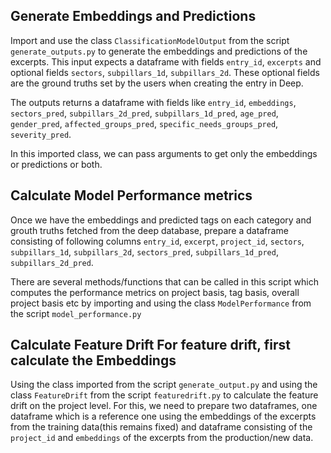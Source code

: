 ## Generate Embeddings and Predictions

Import and use the class `ClassificationModelOutput` from the script `generate_outputs.py` 
to generate the embeddings and predictions of the excerpts. This input expects a 
dataframe with fields `entry_id`, `excerpts` and optional fields `sectors`,
`subpillars_1d`, `subpillars_2d`. These optional fields are the ground truths
set by the users when creating the entry in Deep.

The outputs returns a dataframe with fields like `entry_id`, `embeddings`,
`sectors_pred`, `subpillars_2d_pred`, `subpillars_1d_pred`, `age_pred`,
`gender_pred`, `affected_groups_pred`, `specific_needs_groups_pred`,
`severity_pred`.

In this imported class, we can pass arguments to get only the embeddings or
predictions or both.

## Calculate Model Performance metrics 
Once we have the embeddings and predicted tags on each category and grouth 
truths fetched from the deep database, prepare a dataframe consisting of 
following columns `entry_id`, `excerpt`, `project_id`, `sectors`, `subpillars_1d`,
`subpillars_2d`, `sectors_pred`, `subpillars_1d_pred`, `subpillars_2d_pred`.

There are several methods/functions that can be called in this script which
computes the performance metrics on project basis, tag basis, overall project
basis etc by importing and using the class `ModelPerformance` from the script 
`model_performance.py`

## Calculate Feature Drift For feature drift, first calculate the Embeddings
Using the class imported from the script `generate_output.py` and using the 
class `FeatureDrift` from the script `featuredrift.py` to calculate the 
feature drift on the project level. For this, we need to prepare
two dataframes, one dataframe which is a reference one using the embeddings of
the excerpts from the training data(this remains fixed) and dataframe
consisting of the `project_id` and `embeddings` of the excerpts from the
production/new data.
